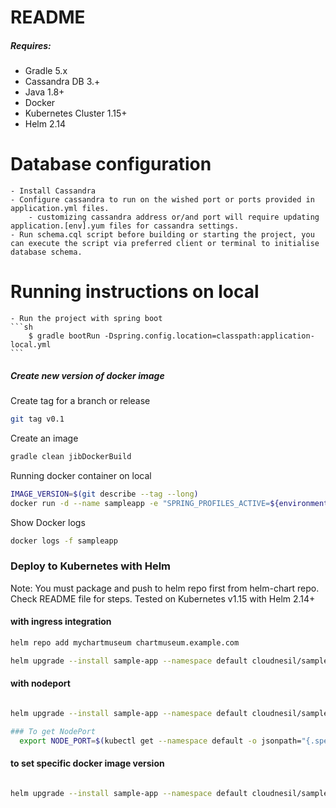 # README #

##### Requires:
* Gradle 5.x
* Cassandra DB 3.+
* Java 1.8+
* Docker
* Kubernetes Cluster 1.15+
* Helm 2.14

# Database configuration
    - Install Cassandra
    - Configure cassandra to run on the wished port or ports provided in application.yml files.
        - customizing cassandra address or/and port will require updating application.[env].yum files for cassandra settings.
    - Run schema.cql script before building or starting the project, you can execute the script via preferred client or terminal to initialise database schema.

# Running instructions on local

    - Run the project with spring boot 
    ```sh
        $ gradle bootRun -Dspring.config.location=classpath:application-local.yml
    ```

##### Create new version of docker image
Create tag for a branch or release
```sh
git tag v0.1
```

Create an image
```sh
gradle clean jibDockerBuild
```
Running docker container on local
```sh
IMAGE_VERSION=$(git describe --tag --long)
docker run -d --name sampleapp -e "SPRING_PROFILES_ACTIVE=${environment}" -p 8081:8080 cloudnesil/sampleapp:${IMAGE_VERSION}
```
Show Docker logs
```sh
docker logs -f sampleapp
```

### Deploy to Kubernetes with Helm
Note: You must package and push to helm repo first from helm-chart repo. Check README file for steps.
Tested on Kubernetes v1.15 with Helm 2.14+

#### with ingress integration
```sh
helm repo add mychartmuseum chartmuseum.example.com

helm upgrade --install sample-app --namespace default cloudnesil/sampleapp --version 0.6.0 -f kubernetes/dev/values.yml
```

#### with nodeport

```sh

helm upgrade --install sample-app --namespace default cloudnesil/sampleapp --version 0.6.0 -f kubernetes/dev-nodeport/values.yml

### To get NodePort
  export NODE_PORT=$(kubectl get --namespace default -o jsonpath="{.spec.ports[0].nodePort}" services sample-app-sampleapp)

```


#### to set specific docker image version

```sh

helm upgrade --install sample-app --namespace default cloudnesil/sampleapp --version 0.6.0 --set image.tag=${IMAGE_VERSION} -f kubernetes/dev/values.yml
```







